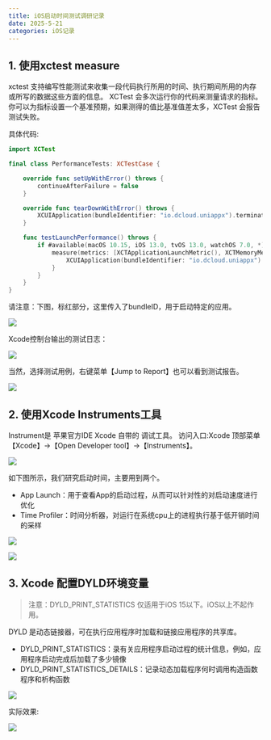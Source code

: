 ```yaml
---
title: iOS启动时间测试调研记录
date: 2025-5-21
categories: iOS记录
---
```


## 1. 使用xctest measure

xctest 支持编写性能测试来收集一段代码执行所用的时间、执行期间所用的内存或所写的数据这些方面的信息。
XCTest 会多次运行你的代码来测量请求的指标。
你可以为指标设置一个基准预期，如果测得的值比基准值差太多，XCTest 会报告测试失败。

具体代码:

```swift
import XCTest

final class PerformanceTests: XCTestCase {

    override func setUpWithError() throws {
        continueAfterFailure = false
    }

    override func tearDownWithError() throws {
        XCUIApplication(bundleIdentifier: "io.dcloud.uniappx").terminate()
    }

    func testLaunchPerformance() throws {
        if #available(macOS 10.15, iOS 13.0, tvOS 13.0, watchOS 7.0, *) {
            measure(metrics: [XCTApplicationLaunchMetric(), XCTMemoryMetric()]) {
                XCUIApplication(bundleIdentifier: "io.dcloud.uniappx").launch()
            }
        }
    }
}
```


请注意：下图，标红部分，这里传入了bundleID，用于启动特定的应用。


![](/images/xcode-measure-code.jpg)

Xcode控制台输出的测试日志：

![](/images/xcode-measure-result.jpg)

当然，选择测试用例，右键菜单【Jump to Report】也可以看到测试报告。

![](/images/xcode-xctest-report-metrics.jpg)


## 2. 使用Xcode Instruments工具

Instrument是 苹果官方IDE Xcode 自带的 调试工具。
访问入口:Xcode 顶部菜单 【Xcode】->【Open Developer tool】->【lnstruments】。

![](/images/xcode-menus-toos.jpg)

如下图所示，我们研究启动时间，主要用到两个。

- App Launch：用于查看App的启动过程，从而可以针对性的对启动速度进行优化
- Time Profiler：时间分析器，对运行在系统cpu上的进程执行基于低开销时间的采样

![](/images/xcode-instruments.jpg)

![](/images/instruments-time-profiler.jpg)

## 3. Xcode 配置DYLD环境变量

>注意：DYLD_PRINT_STATISTICS 仅适用于iOS 15以下。iOS以上不起作用。

DYLD 是动态链接器，可在执行应用程序时加载和链接应用程序的共享库。

- DYLD_PRINT_STATISTICS：录有关应用程序启动过程的统计信息，例如，应用程序启动完成后加载了多少镜像
- DYLD_PRINT_STATISTICS_DETAILS：记录动态加载程序何时调用构造函数程序和析构函数

![](/images/xcode-edit-schema.jpg)

实际效果:

![](/images/xcode-console-time.jpg)
